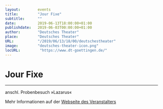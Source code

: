 ```yaml
---
layout:        events
title:         "Jour Fixe"
subtitle:      ""
date:          2019-06-13T18:00:00+01:00
publishdate:   2019-06-03T00:00:00+01:00
author:        "Deutsches Theater"
place:         "Deutsches Theater"
URL:           "/2019/06/13/18/00/deutschestheater"
image:         "deutsches-theater-icon.png"
locURL:         "https://www.dt-goettingen.de/"
---
```


Jour Fixe
===========


-----------

 anschl. Probenbesuch »Lazarus«

Mehr Informationen auf der [Webseite des Veranstalters](https://www.dt-goettingen.de/stueck/jour-fixe-3/)
